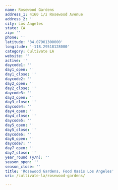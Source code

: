```yaml
---
name: Rosewood Gardens
address_1: 4160 1/2 Rosewood Avenue
address_2: ''
city: Los Angeles
state: CA
zip: ''
phone: ''
latitude: '34.07901300000'
longitude: '-118.29518128000'
category: Cultivate LA
website: ''
active: ''
daycode1: ''
day1_open: ''
day1_close: ''
daycode2: ''
day2_open: ''
day2_close: ''
daycode3: ''
day3_open: ''
day3_close: ''
daycode4: ''
day4_open: ''
day4_close: ''
daycode5: ''
day5_open: ''
day5_close: ''
daycode6: ''
day6_open: ''
daycode7: ''
day7_open: ''
day7_close: ''
year_round (y/n): ''
season_open: ''
season_close: ''
title: 'Rosewood Gardens, Food Oasis Los Angeles'
uri: /cultivate-la/rosewood-gardens/

---
```

